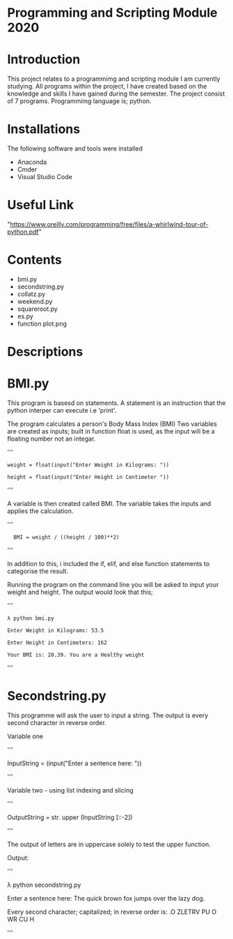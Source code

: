 # Programming and Scripting Module 2020



# Introduction

This project relates to a programmimg and scripting module I am currently studying. All programs within the project, I have created based on the knowledge and skills I have gained during the semester. The project consist of 7 programs. Programmimg language is; python. 

# Installations

The following software and tools were installed

- Anaconda
- Cmder
- Visual Studio Code 

# Useful Link

"https://www.oreilly.com/programming/free/files/a-whirlwind-tour-of-python.pdf"

# Contents 

- bmi.py
- secondstring.py
- collatz.py 
- weekend.py
- squareroot.py
- es.py
- function plot.png


# Descriptions 


# BMI.py


This program is basesd on statements.
A statement is an instruction that the python interper can execute i.e 'print'. 

The program calculates a person's Body Mass Index (BMI)
Two variables are created as inputs; built in function float is used, as the input will be a floating number not an integar.



'''

    weight = float(input("Enter Weight in Kilograms: "))

    height = float(input("Enter Height in Centimeter "))

'''


A variable is then created called BMI. The variable takes the inputs and applies the calculation.

'''

      BMI = weight / ((height / 100)**2) 

    
'''


In addition to this, i included the if, elif, and  else function statements to categorise the result. 

Running the program on the command line you will be asked to input your weight and height. The output would look that this; 

'''


    λ python bmi.py

    Enter Weight in Kilograms: 53.5

    Enter Height in Centimeters: 162

    Your BMI is: 20.39. You are a Healthy weight



'''
# Secondstring.py

This programme will ask the user to input a string.
The output is every second character in reverse order.

Variable one


'''


InputString = (input("Enter a sentence here: "))


'''


Variable two - using list indexing and slicing 

'''


OutputString =  str. upper (InputString [::-2])


'''


The output of letters are in uppercase
solely to test the upper function. 


Output:


'''


λ python secondstring.py


Enter a sentence here: The quick brown fox jumps over the lazy dog.


Every second character; capitalized; in reverse order is: .O ZLETRV PU O WR CU H


'''


